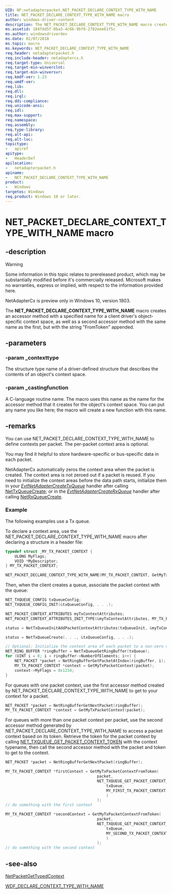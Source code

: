 ```yaml
---
UID: NF:netadapterpacket.NET_PACKET_DECLARE_CONTEXT_TYPE_WITH_NAME
title: NET_PACKET_DECLARE_CONTEXT_TYPE_WITH_NAME macro
author: windows-driver-content
description: The NET_PACKET_DECLARE_CONTEXT_TYPE_WITH_NAME macro creates an accessor method with a specified name for a client driver's object-specific context space, as well as a second accessor method with the same name as the first, but with the string "FromToken" appended.
ms.assetid: 184fdd5f-0ba3-4c6b-9bf6-2782eee61f5c
ms.author: windowsdriverdev
ms.date: 02/07/2018
ms.topic: macro
ms.keywords: NET_PACKET_DECLARE_CONTEXT_TYPE_WITH_NAME
req.header: netadapterpacket.h
req.include-header: netadaptercx.h
req.target-type: Universal
req.target-min-winverclnt:
req.target-min-winversvr:
req.kmdf-ver: 1.23
req.umdf-ver:
req.lib:
req.dll:
req.irql: 
req.ddi-compliance:
req.unicode-ansi:
req.idl:
req.max-support:
req.namespace:
req.assembly:
req.type-library: 
req.alt-api:
req.alt-loc:
topictype: 
-	apiref
apitype: 
-	HeaderDef
apilocation: 
-	netadapterpacket.h
apiname: 
-	NET_PACKET_DECLARE_CONTEXT_TYPE_WITH_NAME
product:
-	Windows
targetos: Windows
req.product: Windows 10 or later.
---
```


# NET_PACKET_DECLARE_CONTEXT_TYPE_WITH_NAME macro


## -description

> [!WARNING]
> Some information in this topic relates to prereleased product, which may be substantially modified before it's commercially released. Microsoft makes no warranties, express or implied, with respect to the information provided here.
>
> NetAdapterCx is preview only in Windows 10, version 1803.

The **NET_PACKET_DECLARE_CONTEXT_TYPE_WITH_NAME** macro creates an accessor method with a specified name for a client driver's object-specific context space, as well as a second accessor method with the same name as the first, but with the string "FromToken" appended.

## -parameters

### -param _contexttype
The structure type name of a driver-defined structure that describes the contents of an object's context space.

### -param _castingfunction
A C-language routine name. The macro uses this name as the name for the accessor method that it creates for the object's context space. You can put any name you like here; the macro will create a new function with this name.

## -remarks

You can use NET_PACKET_DECLARE_CONTEXT_TYPE_WITH_NAME to define contexts per packet. The per-packet context area is optional.

You may find it helpful to store hardware-specific or bus-specific data in each packet.

NetAdapterCx automatically zeros the context area when the packet is created. The context area is not zeroed out if a packet is reused. If you need to initialize the context areas before the data path starts, initialize them in your *[EvtNetAdapterCreateTxQueue](../netadapter/nc-netadapter-evt_net_adapter_create_txqueue.md)* handler after calling [NetTxQueueCreate](../nettxqueue/nf-nettxqueue-nettxqueuecreate.md); or in the *[EvtNetAdapterCreateRxQueue](../netadapter/nc-netadapter-evt_net_adapter_create_rxqueue)* handler after calling [NetRxQueueCreate](../netrxqueue/nf-netrxqueue-netrxqueuecreate.md).



### Example

The following examples use a Tx queue.

To declare a context area, use the NET_PACKET_DECLARE_CONTEXT_TYPE_WITH_NAME macro after declaring a structure in a header file:

```c++
typedef struct _MY_TX_PACKET_CONTEXT {
    ULONG MyFlags;
    VOID *MyDescriptor;
} MY_TX_PACKET_CONTEXT;

NET_PACKET_DECLARE_CONTEXT_TYPE_WITH_NAME(MY_TX_PACKET_CONTEXT, GetMyTxPacketContext);
```

Then, when the client creates a queue, associate the packet context with the queue:

```c++
NET_TXQUEUE_CONFIG txQueueConfig;
NET_TXQUEUE_CONFIG_INIT(&txQueueConfig, . . .);

NET_PACKET_CONTEXT_ATTRIBUTES myTxContextAttributes;
NET_PACKET_CONTEXT_ATTRIBUTES_INIT_TYPE(&myTxContextAttributes, MY_TX_PACKET_CONTEXT);

status = NetTxQueueInitAddPacketContextAttributes(txQueueInit, &myTxContextAttributes);

status = NetTxQueueCreate(. . ., &txQueueConfig, . . .);

// Optional: Initialize the context area of each packet to a non-zero value.
NET_RING_BUFFER *ringBuffer = NetTxQueueGetRingBuffer(txQueue);
for (UINT i = 0; i < ringBuffer->NumberOfElements; i++) {
    NET_PACKET *packet = NetRingBufferGetPacketAtIndex(ringBuffer, i);
    MY_TX_PACKET_CONTEXT *context = GetMyTxPacketContext(packet);
    context->MyFlags = 0x1234;
}
```

For queues with one packet context, use the first accessor method created by NET_PACKET_DECLARE_CONTEXT_TYPE_WITH_NAME to get to your context for a packet.

```c++
NET_PACKET *packet = NetRingBufferGetNextPacket(ringBuffer);
MY_TX_PACKET_CONTEXT *context = GetMyTxPacketContext(packet);
```

For queues with more than one packet context per packet, use the second accessor method generated by NET_PACKET_DECLARE_CONTEXT_TYPE_WITH_NAME to access a packet context based on its token. Retrieve the token for the packet context by calling [NET_TXQUEUE_GET_PACKET_CONTEXT_TOKEN](../nettxqueue/nf-nettxqueue-net_txqueue_get_packet_context_token.md) with the context typename, then call the second accessor method with the packet and token to get to the context.

```c++
NET_PACKET *packet = NetRingBufferGetNextPacket(ringBuffer);

MY_TX_PACKET_CONTEXT *firstContext = GetMyTxPacketContextFromToken(
                                        packet,
                                        NET_TXQUEUE_GET_PACKET_CONTEXT_TOKEN(
                                            txQueue, 
                                            MY_FIRST_TX_PACKET_CONTEXT
                                            )
                                        );
// do something with the first context

MY_TX_PACKET_CONTEXT *secondContext = GetMyTxPacketContextFromToken(
                                        packet,
                                        NET_TXQUEUE_GET_PACKET_CONTEXT_TOKEN(
                                            txQueue,
                                            MY_SECOND_TX_PACKET_CONTEXT
                                            )
                                        );
// do something with the second context
```

## -see-also

[NetPacketGetTypedContext](nf-netadapterpacket-netpacketgettypedcontext.md)

[WDF_DECLARE_CONTEXT_TYPE_WITH_NAME](https://docs.microsoft.com/windows-hardware/drivers/wdf/wdf-declare-context-type-with-name)